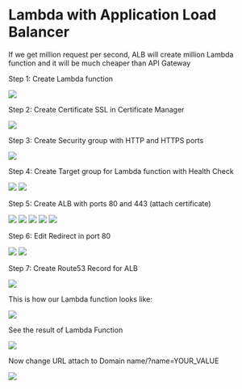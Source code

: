 # Lambda with Application Load Balancer

If we get million request per second, ALB will create million Lambda function and it will be much cheaper than API Gateway

Step 1: Create Lambda function

<img src="https://github.com/MatveyGuralskiy/AWS/blob/main/Lambda_ALB/Screens/Lambda-1.png?raw=true">

Step 2: Create Certificate SSL in Certificate Manager

<img src="https://github.com/MatveyGuralskiy/AWS/blob/main/Lambda_ALB/Screens/Certificate_SSL.png?raw=true">

Step 3: Create Security group with HTTP and HTTPS ports

<img src="https://github.com/MatveyGuralskiy/AWS/blob/main/Lambda_ALB/Screens/SG.png?raw=true">

Step 4: Create Target group for Lambda function with Health Check

<img src="https://github.com/MatveyGuralskiy/AWS/blob/main/Lambda_ALB/Screens/TG-1.png?raw=true">

<img src="https://github.com/MatveyGuralskiy/AWS/blob/main/Lambda_ALB/Screens/TG-2.png?raw=true">

Step 5: Create ALB with ports 80 and 443 (attach certificate)

<img src="https://github.com/MatveyGuralskiy/AWS/blob/main/Lambda_ALB/Screens/ALB-1.png?raw=true">

<img src="https://github.com/MatveyGuralskiy/AWS/blob/main/Lambda_ALB/Screens/ALB-2.png?raw=true">

<img src="https://github.com/MatveyGuralskiy/AWS/blob/main/Lambda_ALB/Screens/ALB-3.png?raw=true">

<img src="https://github.com/MatveyGuralskiy/AWS/blob/main/Lambda_ALB/Screens/ALB-4.png?raw=true">

<img src="https://github.com/MatveyGuralskiy/AWS/blob/main/Lambda_ALB/Screens/ALB-5.png?raw=true">

Step 6: Edit Redirect in port 80

<img src="https://github.com/MatveyGuralskiy/AWS/blob/main/Lambda_ALB/Screens/ALB-6-Redirect.png?raw=true">

<img src="https://github.com/MatveyGuralskiy/AWS/blob/main/Lambda_ALB/Screens/ALB-7-Redirect.png?raw=true">

Step 7: Create Route53 Record for ALB

<img src="https://github.com/MatveyGuralskiy/AWS/blob/main/Lambda_ALB/Screens/Route53.png?raw=true">

This is how our Lambda function looks like:

<img src="https://github.com/MatveyGuralskiy/AWS/blob/main/Lambda_ALB/Screens/Lambda-2.png?raw=true">

See the result of Lambda Function

<img src="https://github.com/MatveyGuralskiy/AWS/blob/main/Lambda_ALB/Screens/Website-1.png?raw=true">

Now change URL attach to Domain name/?name=YOUR_VALUE

<img src="https://github.com/MatveyGuralskiy/AWS/blob/main/Lambda_ALB/Screens/Website-2.png?raw=true">

